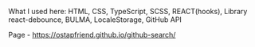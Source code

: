 What I used here:
  HTML,
  CSS,
  TypeScript,
  SCSS,
  REACT(hooks),
  Library react-debounce,
  BULMA,
  LocaleStorage,
  GitHub API

Page - https://ostapfriend.github.io/github-search/